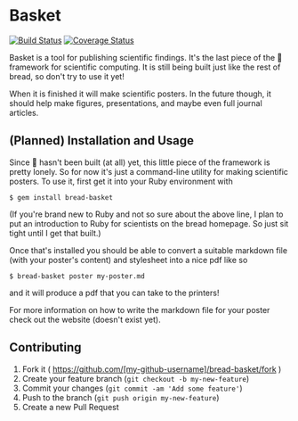 # Basket
[![Build Status](https://travis-ci.org/bread/bread-basket.svg?branch=master)](https://travis-ci.org/bread/bread-basket)
[![Coverage Status](https://coveralls.io/repos/bread/bread-basket/badge.svg?branch=master)](https://coveralls.io/r/bread/bread-basket?branch=master)

Basket is a tool for publishing scientific findings.
It's the last piece of the :bread: framework for scientific computing.
It is still being built just like the rest of bread, so don't try to use it yet!

When it is finished it will make scientific posters.
In the future though, it should help make
figures, presentations, and maybe even full journal articles.

## (Planned) Installation and Usage

Since :bread: hasn't been built (at all) yet, this little piece of the framework
is pretty lonely. So for now it's just a command-line utility
for making scientific posters. To use it, first get it into your Ruby environment with

    $ gem install bread-basket

(If you're brand new to Ruby and not so sure about the above line, I plan to put
an introduction to Ruby for scientists on the bread homepage. So just sit tight
until I get that built.)

Once that's installed you should be able to convert a suitable markdown file
(with your poster's content) and stylesheet into a nice pdf like so

    $ bread-basket poster my-poster.md

and it will produce a pdf that you can take to the printers!

For more information on how to write the markdown file for your poster
check out the website (doesn't exist yet).

## Contributing

1. Fork it ( https://github.com/[my-github-username]/bread-basket/fork )
2. Create your feature branch (`git checkout -b my-new-feature`)
3. Commit your changes (`git commit -am 'Add some feature'`)
4. Push to the branch (`git push origin my-new-feature`)
5. Create a new Pull Request
